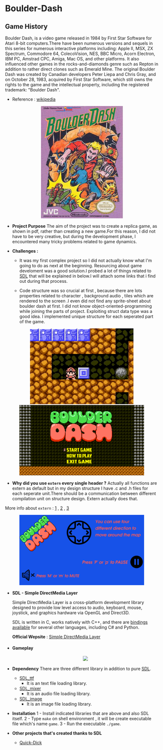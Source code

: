 # Boulder-Dash

## Game History

Boulder Dash, is a video game released in 1984 by First Star Software for Atari 8-bit computers.There have been numerous versions and sequels in this series for numerous interactive platforms including: Apple II, MSX, ZX Spectrum, Commodore 64, ColecoVision, NES, BBC Micro, Acorn Electron, IBM PC, Amstrad CPC, Amiga, Mac OS, and other platforms. It also influenced other games in the rocks-and-diamonds genre such as Repton in addition to rather direct clones such as Emerald Mine. The original Boulder Dash was created by Canadian developers Peter Liepa and Chris Gray, and on October 28, 1983, acquired by First Star Software, which still owns the rights to the game and the intellectual property, including the registered trademark: "Boulder Dash".
- Reference : [wikipedia](https://en.wikipedia.org/wiki/Boulder_Dash)

<center>

![](/README-media/Boulder_Dash_NES.jpg)

</center>

- **Project Purpose**
The aim of the project was to create a replica game, as shown in pdf, rather than creating a new game.For this reason, I did not have to be very creative, but during the development phase, I encountered many tricky problems related to game dynamics.

- **Challenges :**
  - It was my first complex project so I did not actually know what I'm going to do as next at the beginning. Resourcing about game develoment was a good solution.I  probed a lot of things related to [SDL](https://www.libsdl.org/)  that will be explained in below.I will attach some links that i find out during that process.

  - Code structure was so crucial at first , because there are lots properties related to character , background audio , tiles which are rendered to the screen .I even did not find any sprite-sheet about boulder dash at first. I did not know object-oriented-programming while joining the parts of project. Exploiting struct data type was a good idea. I implemented unique structure for each seperated part of the game.

<center>
    <img src="README-media/standing.gif" width="340">
    <img src="README-media/menu.png" width="410">
</center>

- **Why did you use ```extern``` every single header ?**
Actually all functions are extern as default but in my design structure I have .c and .h files for each seperate unit.There should be a communication between different compilation unit on structure design. Extern actually does that.

More info about ```extern``` : [1](https://jameshfisher.com/2017/08/28/c-extern-function/) , [2](https://www.tutorialspoint.com/extern-keyword-in-c) , [3](https://stackoverflow.com/questions/1041866/what-is-the-effect-of-extern-c-in-c)
<center>
    <img src="README-media/howToPlay.png" width="410">
</center>

- **SDL - Simple DirectMedia Layer**

    Simple DirectMedia Layer is a cross-platform development library designed to provide low level access to audio, keyboard, mouse, joystick, and graphics hardware via OpenGL and Direct3D.

    SDL is written in C, works natively with C++, and there are [bindings available](https://www.libsdl.org/languages.php) for several other languages, including C# and Python. 

    __Official Wepsite__ : [Simple DirectMedia Layer](https://www.libsdl.org/)

- #### Gameplay

    <center>
    <img src="README-media/gameplay.gif" width="650">
    </center>

- **Dependency**
There are three different library in addition to pure [SDL](https://www.libsdl.org/).
    - [SDL_ttf](https://www.libsdl.org/projects/SDL_ttf/)
      - It is an text file loading library.  
    - [SDL_mixer](https://www.libsdl.org/projects/SDL_mixer/)
      - It is an audio file loading library.
    - [SDL_image](https://www.libsdl.org/projects/SDL_image/)
      - It is an image file loading library.
  
- **Installation**
    1 - Install indicated libraries that are above and also SDL itself.
    2 - Type ```make``` on shell environment , it will be create executable file which's name ```game```.
    3 - Run the executable ```./game```.

- **Other projects that's created thanks to SDL**
   - [Quick-Dick](https://github.com/nevzatseferoglu/Quick-Dict)
